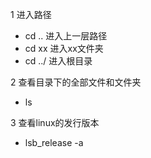 1 进入路径  
* cd ..    进入上一层路径  
* cd xx    进入xx文件夹  
* cd ../   进入根目录  

2 查看目录下的全部文件和文件夹
* ls  

3 查看linux的发行版本 
* lsb_release -a
